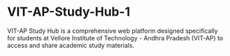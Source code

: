 # VIT-AP-Study-Hub-1
VIT-AP Study Hub is a comprehensive web platform designed specifically for students at Vellore Institute of Technology - Andhra Pradesh (VIT-AP) to access and share academic study materials.
